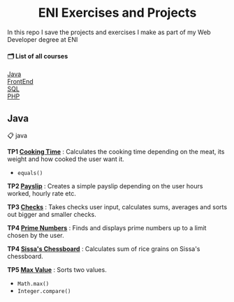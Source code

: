 <h1 align="center">ENI Exercises and Projects</h1>

In this repo I save the projects and exercises I make as part of my Web Developer degree at ENI

#### 🗂 List of all courses

[Java](#Java)  
[FrontEnd](#FrontEnd)  
[SQL](#SQL)  
[PHP](#PHP)  

## Java

📋 java

**TP1 [Cooking Time](https://github.com/afkus3r/eni-exercises/tree/main/java/CookingTime)** : 
Calculates the cooking time depending on the meat, its weight and how cooked the user want it.
- ```equals()```

**TP2 [Payslip](https://github.com/afkus3r/eni-exercises/tree/main/java/payslip)** : 
Creates a simple payslip depending on the user hours worked, hourly rate etc.

**TP3 [Checks](https://github.com/afkus3r/eni-exercises/tree/main/java/Checks)** : 
Takes checks user input, calculates sums, averages and sorts out bigger and smaller checks.

**TP4 [Prime Numbers](https://github.com/afkus3r/eni-exercises/tree/main/java/PrimeNumbers)** : 
Finds and displays prime numbers up to a limit chosen by the user.

**TP4 [Sissa's Chessboard](https://github.com/afkus3r/eni-exercises/tree/main/java/SissaChessboard)** : 
Calculates sum of rice grains on Sissa's chessboard.

**TP5 [Max Value](https://github.com/afkus3r/eni-exercises/tree/main/java/MaxValue)** : 
Sorts two values.
- ```Math.max()```
- ```Integer.compare()```